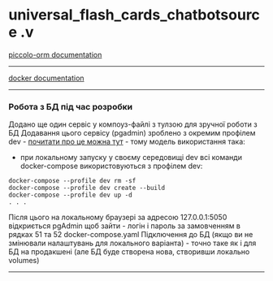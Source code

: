 # universal_flash_cards_chatbotsource .v    

[piccolo-orm documentation](https://piccolo-orm.com/)

---

[docker documentation](https://docs.docker.com/engine/reference/commandline/volume_rm/)

---

### Робота з БД під час розробки

Додано ще один сервіс у компоуз-файлі з тулзою для зручної роботи з БД
Додавання цього сервісу (pgadmin) зроблено з окремим профілем dev - [почитати про це можна тут](https://docs.docker.com/compose/profiles/) - тому модель використання така:
- при локальному запуску у своєму середовищі dev всі команди docker-compose використовуються з профілем dev:
```CLI
docker-compose --profile dev rm -sf
docker-compose --profile dev create --build
docker-compose --profile dev up -d
. . .
```

Після цього на локальному браузері за адресою 127.0.0.1:5050 відкриється pgAdmin
щоб зайти - логін і пароль за замовченням в рядках 51 та 52 docker-compose.yaml
Підключення до БД (якщо ви не змінювали налаштувань для локального варіанта) - точно таке як і для БД на продакшені (але БД буде створена нова, створивши локально volumes)

---

